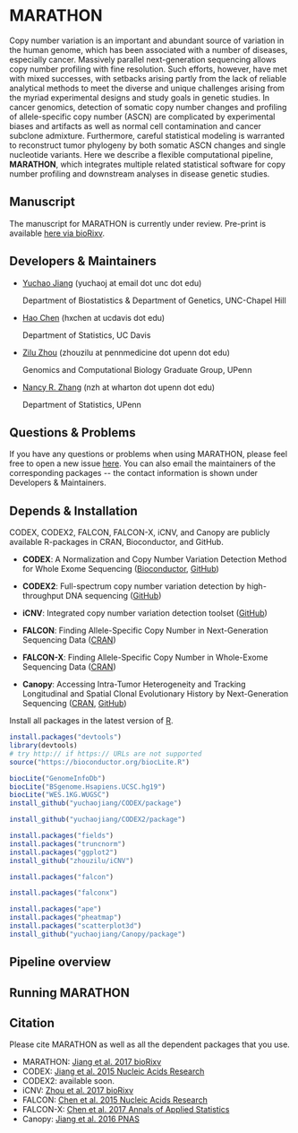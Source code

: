 # MARATHON

Copy number variation is an important and abundant source of variation in the human genome, which has been associated with a number of diseases, especially cancer. Massively parallel next-generation sequencing allows copy number profiling with fine resolution. Such efforts, however, have met with mixed successes, with setbacks arising partly from the lack of reliable analytical methods to meet the diverse and unique challenges arising from the myriad experimental designs and study goals in genetic studies. In cancer genomics, detection of somatic copy number changes and profiling of allele-specific copy number (ASCN) are complicated by experimental biases and artifacts as well as normal cell contamination and cancer subclone admixture. Furthermore, careful statistical modeling is warranted to reconstruct tumor phylogeny by both somatic ASCN changes and single nucleotide variants. Here we describe a flexible computational pipeline, **MARATHON**, which integrates multiple related statistical software for copy number profiling and downstream analyses in disease genetic studies.

## Manuscript

The manuscript for MARATHON is currently under review. Pre-print is available [here via bioRixv](https://www.biorxiv.org/content/early/2017/09/28/195230).

## Developers & Maintainers

* [Yuchao Jiang](http://sph.unc.edu/adv_profile/yuchao-jiang-phd/) (yuchaoj at email dot unc dot edu)

  Department of Biostatistics & Department of Genetics, UNC-Chapel Hill
  
* [Hao Chen](https://anson.ucdavis.edu/~haochen/) (hxchen at ucdavis dot edu)

  Department of Statistics, UC Davis

* [Zilu Zhou](https://statistics.wharton.upenn.edu/profile/zhouzilu/) (zhouzilu at pennmedicine dot upenn dot edu)

  Genomics and Computational Biology Graduate Group, UPenn

* [Nancy R. Zhang](https://statistics.wharton.upenn.edu/profile/nzh/) (nzh at wharton dot upenn dot edu)

  Department of Statistics, UPenn


## Questions & Problems

If you have any questions or problems when using MARATHON, please feel free to open a new issue [here](https://github.com/yuchaojiang/MARATHON/issues). You can also email the maintainers of the corresponding packages -- the contact information is shown under Developers & Maintainers.


## Depends & Installation

CODEX, CODEX2, FALCON, FALCON-X, iCNV, and Canopy are publicly available R-packages in CRAN, Bioconductor, and GitHub.

* **CODEX**: A Normalization and Copy Number Variation Detection Method for Whole Exome Sequencing
  ([Bioconductor](http://bioconductor.org/packages/CODEX/), [GitHub](https://github.com/yuchaojiang/CODEX))

* **CODEX2**: Full-spectrum copy number variation detection by high-throughput DNA sequencing
  ([GitHub](https://github.com/yuchaojiang/CODEX2))

* **iCNV**: Integrated copy number variation detection toolset
  ([GitHub](https://github.com/zhouzilu/iCNV))

* **FALCON**: Finding Allele-Specific Copy Number in Next-Generation Sequencing Data
  ([CRAN](https://CRAN.R-project.org/package=falcon))

* **FALCON-X**: Finding Allele-Specific Copy Number in Whole-Exome Sequencing Data
  ([CRAN](https://CRAN.R-project.org/package=falconx))

* **Canopy**: Accessing Intra-Tumor Heterogeneity and Tracking Longitudinal and Spatial Clonal Evolutionary History by Next-Generation Sequencing
  ([CRAN](https://CRAN.R-project.org/package=Canopy), [GitHub](https://github.com/yuchaojiang/Canopy))

Install all packages in the latest version of [R](https://www.r-project.org/).
```r
install.packages("devtools")
library(devtools)
# try http:// if https:// URLs are not supported
source("https://bioconductor.org/biocLite.R")

biocLite("GenomeInfoDb")
biocLite("BSgenome.Hsapiens.UCSC.hg19")
biocLite("WES.1KG.WUGSC")
install_github("yuchaojiang/CODEX/package")

install_github("yuchaojiang/CODEX2/package")

install.packages("fields")
install.packages("truncnorm")
install.packages("ggplot2")
install_github("zhouzilu/iCNV")

install.packages("falcon")

install.packages("falconx")

install.packages("ape")
install.packages("pheatmap")
install.packages("scatterplot3d")
install_github("yuchaojiang/Canopy/package")
```


## Pipeline overview



## Running MARATHON





## Citation

Please cite MARATHON as well as all the dependent packages that you use.

* MARATHON: [Jiang et al. 2017 bioRixv](https://www.biorxiv.org/content/early/2017/09/28/195230)
* CODEX: [Jiang et al. 2015 Nucleic Acids Research](https://academic.oup.com/nar/article/43/6/e39/2453417/CODEX-a-normalization-and-copy-number-variation)
* CODEX2: available soon.
* iCNV: [Zhou et al. 2017 bioRixv](https://www.biorxiv.org/content/early/2017/09/01/172700)
* FALCON: [Chen et al. 2015 Nucleic Acids Research](https://academic.oup.com/nar/article/43/4/e23/2410993/Allele-specific-copy-number-profiling-by-next)
* FALCON-X: [Chen et al. 2017 Annals of Applied Statistics](https://projecteuclid.org/euclid.aoas/1500537739)
* Canopy: [Jiang et al. 2016 PNAS](http://www.pnas.org/content/113/37/E5528.full)

